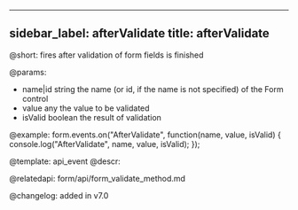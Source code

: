 
---
sidebar_label: afterValidate
title: afterValidate
---          

@short: fires after validation of form fields is finished

@params:
- name|id    string  the name (or id, if the name is not specified) of the Form control
- value   any     the value to be validated
- isValid       boolean     the result of validation


@example:
form.events.on("AfterValidate", function(name, value, isValid) {
    console.log("AfterValidate", name, value, isValid); 
});


@template: api_event
@descr:

@relatedapi: form/api/form_validate_method.md

@changelog: added in v7.0


